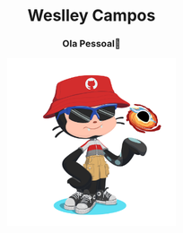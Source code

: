  <h1 align="center">Weslley Campos</h1>
 <h3 align="center">Ola Pessoal👋</h3>

 
<p align="center"><img width="300px" src="image/octocat-1724257837614.png"> </img></p>

 

